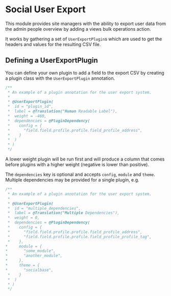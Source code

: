 # Social User Export

This module provides site managers with the ability to export user data from the
admin people overview by adding a views bulk operations action.

It works by gathering a set of `UserExportPlugin`s which are used to get the
headers and values for the resulting CSV file.

## Defining a UserExportPlugin
You can define your own plugin to add a field to the export CSV by creating a
plugin class with the `UserExportPlugin` annotation.

```php
/**
 * An example of a plugin annotation for the user export system.
 *
 * @UserExportPlugin(
 *  id = "plugin_id",
 *  label = @Translation("Human Readable Label"),
 *  weight = -460,
 *  dependencies = @PluginDependency(
 *    config = {
 *      "field.field.profile.profile.field_profile_address",
 *    }
 *  )
 * )
 */
```

A lower weight plugin will be run first and will produce a column that comes
before plugins with a higher weight (negative is lower than positive).

The `dependencies` key is optional and accepts `config`, `module` and `theme`.
Multiple dependencies may be provided for a single plugin, e.g.

```php
/**
 * An example of a plugin annotation for the user export system.
 *
 * @UserExportPlugin(
 *  id = "multiple_dependencies",
 *  label = @Translation("Multiple Dependencies"),
 *  weight = 0,
 *  dependencies = @PluginDependency(
 *    config = {
 *      "field.field.profile.profile.field_profile_address",
 *      "field.field.profile.profile.field_profile_profile_tag",
 *    },
*     module = {
*       "some_module",
*       "another_module",
*     },
*     theme = {
*       "socialbase",
 *    }
 *  )
 * )
 */
```
